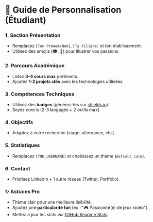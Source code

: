 # 🎨 Guide de Personnalisation (Étudiant)  

### 1. **Section Présentation**  
- Remplacez `[Ton Prénom/Nom]`, `[Ta Filière]` et ton établissement.  
- Utilisez des emojis (🎓, 🌱) pour illustrer vos passions.  

### 2. **Parcours Académique**  
- Listez **3-4 cours max** pertinents.  
- Ajoutez **1-2 projets clés** avec les technologies utilisées.  

### 3. **Compétences Techniques**  
- Utilisez des **badges** (générez-les sur [shields.io](https://shields.io)).  
- Soyez concis (2-3 langages + 2 outils max).  

### 4. **Objectifs**  
- Adaptez à votre recherche (stage, alternance, etc.).  

### 5. **Statistiques**  
- Remplacez `[TON_USERNAME]` et choisissez un thème (`default`, `calm`).  

### 6. **Contact**  
- Priorisez LinkedIn + 1 autre réseau (Twitter, Portfolio).  

### ✨ **Astuces Pro**  
- Thème clair pour une meilleure lisibilité.  
- Ajoutez une **particularité fun** (ex : "🎮 Passionné(e) de jeux vidéo").  
- Mettez à jour les stats via [GitHub Readme Stats](https://github.com/anuraghazra/github-readme-stats).  